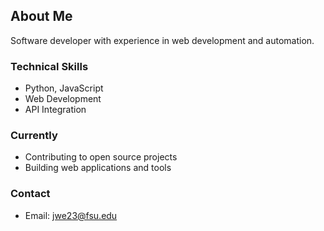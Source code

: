 ## About Me
Software developer with experience in web development and automation.

### Technical Skills
- Python, JavaScript
- Web Development
- API Integration

### Currently
- Contributing to open source projects
- Building web applications and tools

### Contact
- Email: jwe23@fsu.edu
